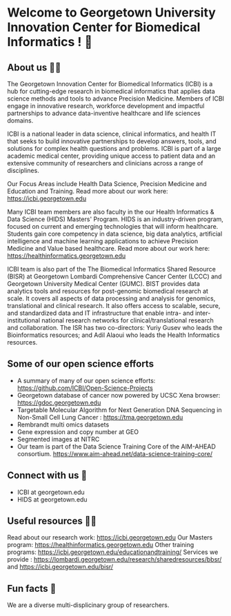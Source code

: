 # Welcome to Georgetown University Innovation Center for Biomedical Informatics ! 👋

## About us 🙋‍♀️
The Georgetown Innovation Center for Biomedical Informatics (ICBI) is a hub for cutting-edge research in biomedical informatics that applies data science methods and tools to advance Precision Medicine. Members of ICBI engage in innovative research, workforce development and impactful partnerships to advance data-inventive healthcare and life sciences domains.

ICBI is a national leader in data science, clinical informatics, and health IT that seeks to build innovative partnerships to develop answers, tools, and solutions for complex health questions and problems. ICBI is part of a large academic medical center, providing unique access to patient data and an extensive community of researchers and clinicians across a range of disciplines.

Our Focus Areas include Health Data Science, Precision Medicine and Education and Training. Read more about our work here: https://icbi.georgetown.edu

Many ICBI team members are also faculty in the our Health Informatics & Data Science (HIDS) Masters' Program. HIDS is an industry-driven program, focused on current and emerging technologies that will inform healthcare. Students gain core competency in data science, big data analytics, artificial intelligence and machine learning applications to achieve Precision Medicine and Value based healthcare. Read more about our work here: https://healthinformatics.georgetown.edu

ICBI team is also part of the The Biomedical Informatics Shared Resource (BISR) at Georgetown Lombardi Comprehensive Cancer Center (LCCC) and Georgetown University Medical Center (GUMC). BIST provides data analytics tools and resources for post-genomic biomedical research at scale. It covers all aspects of data processing and analysis for genomics, translational and clinical research. It also offers access to scalable, secure, and standardized data and IT infrastructure that enable intra- and inter-institutional national research networks for clinical/translational research and collaboration. The ISR has two co-directors: Yuriy Gusev who leads the Bioinformatics resources; and Adil Alaoui who leads the Health Informatics resources.

## Some of our open science efforts
* A summary of many of our open science efforts: https://github.com/ICBI/Open-Science-Projects
* Georgetown database of cancer now powered by UCSC Xena browser: https://gdoc.georgetown.edu
* Targetable Molecular Algorithm for Next Generation DNA Sequencing in Non-Small Cell Lung Cancer : https://tma.georgetown.edu
* Rembrandt multi omics datasets
* Gene expression and copy number at GEO
* Segmented images at NITRC
* Our team is part of the Data Science Training Core of the AIM-AHEAD consortium.
https://www.aim-ahead.net/data-science-training-core/

## Connect with us 🌈 
* ICBI at georgetown.edu
* HIDS at georgetown.edu

## Useful resources 👩‍💻 
Read about our research work: https://icbi.georgetown.edu
Our Masters program: https://healthinformatics.georgetown.edu
Other training programs: https://icbi.georgetown.edu/educationandtraining/
Services we provide :
https://lombardi.georgetown.edu/research/sharedresources/bbsr/ and
https://icbi.georgetown.edu/bisr/

## Fun facts 🍿 
We are a diverse multi-displicinary group of researchers.
